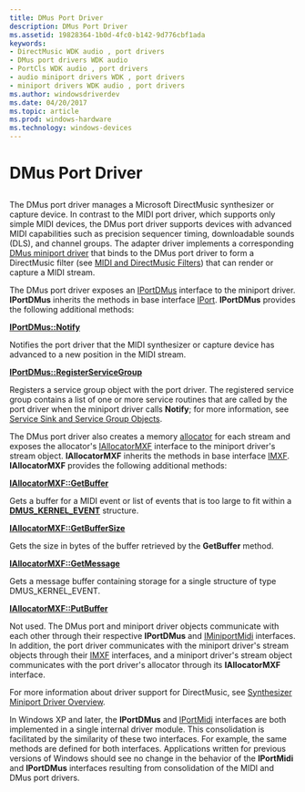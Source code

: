 ```yaml
---
title: DMus Port Driver
description: DMus Port Driver
ms.assetid: 19828364-1b0d-4fc0-b142-9d776cbf1ada
keywords:
- DirectMusic WDK audio , port drivers
- DMus port drivers WDK audio
- PortCls WDK audio , port drivers
- audio miniport drivers WDK , port drivers
- miniport drivers WDK audio , port drivers
ms.author: windowsdriverdev
ms.date: 04/20/2017
ms.topic: article
ms.prod: windows-hardware
ms.technology: windows-devices
---
```


# DMus Port Driver


## <span id="dmus_port_driver"></span><span id="DMUS_PORT_DRIVER"></span>


The DMus port driver manages a Microsoft DirectMusic synthesizer or capture device. In contrast to the MIDI port driver, which supports only simple MIDI devices, the DMus port driver supports devices with advanced MIDI capabilities such as precision sequencer timing, downloadable sounds (DLS), and channel groups. The adapter driver implements a corresponding [DMus miniport driver](dmus-miniport-driver.md) that binds to the DMus port driver to form a DirectMusic filter (see [MIDI and DirectMusic Filters](midi-and-directmusic-filters.md)) that can render or capture a MIDI stream.

The DMus port driver exposes an [IPortDMus](https://msdn.microsoft.com/library/windows/hardware/ff536879) interface to the miniport driver. **IPortDMus** inherits the methods in base interface [IPort](https://msdn.microsoft.com/library/windows/hardware/ff536842). **IPortDMus** provides the following additional methods:

[**IPortDMus::Notify**](https://msdn.microsoft.com/library/windows/hardware/ff536880)

Notifies the port driver that the MIDI synthesizer or capture device has advanced to a new position in the MIDI stream.

[**IPortDMus::RegisterServiceGroup**](https://msdn.microsoft.com/library/windows/hardware/ff536882)

Registers a service group object with the port driver.
The registered service group contains a list of one or more service routines that are called by the port driver when the miniport driver calls **Notify**; for more information, see [Service Sink and Service Group Objects](service-sink-and-service-group-objects.md).

The DMus port driver also creates a memory [allocator](allocator.md) for each stream and exposes the allocator's [IAllocatorMXF](https://msdn.microsoft.com/library/windows/hardware/ff536491) interface to the miniport driver's stream object. **IAllocatorMXF** inherits the methods in base interface [IMXF](https://msdn.microsoft.com/library/windows/hardware/ff536782). **IAllocatorMXF** provides the following additional methods:

[**IAllocatorMXF::GetBuffer**](https://msdn.microsoft.com/library/windows/hardware/ff536492)

Gets a buffer for a MIDI event or list of events that is too large to fit within a [**DMUS\_KERNEL\_EVENT**](https://msdn.microsoft.com/library/windows/hardware/ff536340) structure.

[**IAllocatorMXF::GetBufferSize**](https://msdn.microsoft.com/library/windows/hardware/ff536493)

Gets the size in bytes of the buffer retrieved by the **GetBuffer** method.

[**IAllocatorMXF::GetMessage**](https://msdn.microsoft.com/library/windows/hardware/ff536494)

Gets a message buffer containing storage for a single structure of type DMUS\_KERNEL\_EVENT.

[**IAllocatorMXF::PutBuffer**](https://msdn.microsoft.com/library/windows/hardware/ff536495)

Not used.
The DMus port and miniport driver objects communicate with each other through their respective **IPortDMus** and [IMiniportMidi](https://msdn.microsoft.com/library/windows/hardware/ff536703) interfaces. In addition, the port driver communicates with the miniport driver's stream objects through their [IMXF](https://msdn.microsoft.com/library/windows/hardware/ff536782) interfaces, and a miniport driver's stream object communicates with the port driver's allocator through its **IAllocatorMXF** interface.

For more information about driver support for DirectMusic, see [Synthesizer Miniport Driver Overview](synthesizer-miniport-driver-overview.md).

In Windows XP and later, the **IPortDMus** and [IPortMidi](https://msdn.microsoft.com/library/windows/hardware/ff536891) interfaces are both implemented in a single internal driver module. This consolidation is facilitated by the similarity of these two interfaces. For example, the same methods are defined for both interfaces. Applications written for previous versions of Windows should see no change in the behavior of the **IPortMidi** and **IPortDMus** interfaces resulting from consolidation of the MIDI and DMus port drivers.

 

 




